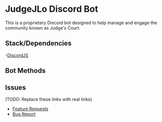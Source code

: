 # JudgeJLo Discord Bot

This is a proprietary Discord bot designed to help manage and engage the community known as Judge's Court.

## Stack/Dependencies

-[DiscordJS](https://discord.js.org)

## Bot Methods

## Issues

(TODO: Replace these links with real links)

- [Feature Requests](https://google.com/)
- [Bug Report](https://google.com/)
  